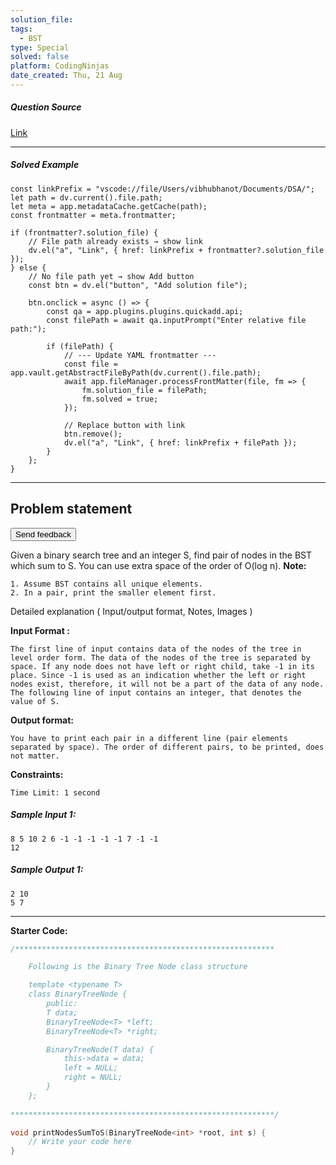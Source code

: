 ```yaml
---
solution_file:
tags:
  - BST
type: Special
solved: false
platform: CodingNinjas
date_created: Thu, 21 Aug
---
```


##### Question Source  
[Link](https://classroom.codingninjas.com/app/classroom/me/13774/content/250067/offering/3394299/problem/105?leftPanelTabValue=PROBLEM)

---

##### Solved Example  
```dataviewjs
const linkPrefix = "vscode://file/Users/vibhubhanot/Documents/DSA/";
let path = dv.current().file.path;
let meta = app.metadataCache.getCache(path);
const frontmatter = meta.frontmatter;

if (frontmatter?.solution_file) {
    // File path already exists → show link
    dv.el("a", "Link", { href: linkPrefix + frontmatter?.solution_file });
} else {
    // No file path yet → show Add button
    const btn = dv.el("button", "Add solution file");

    btn.onclick = async () => {
        const qa = app.plugins.plugins.quickadd.api;
        const filePath = await qa.inputPrompt("Enter relative file path:");

        if (filePath) {
            // --- Update YAML frontmatter ---
            const file = app.vault.getAbstractFileByPath(dv.current().file.path);
            await app.fileManager.processFrontMatter(file, fm => {
                fm.solution_file = filePath;
                fm.solved = true;
            });

            // Replace button with link
            btn.remove();
            dv.el("a", "Link", { href: linkPrefix + filePath });
        }
    };
}
```

---


## Problem statement
<ninjas-problems-ui-send-feedback-button><button>Send feedback</button></ninjas-problems-ui-send-feedback-button>

Given a binary search tree and an integer S, find pair of nodes in the BST which sum to S. You can use extra space of the order of O(log n).
**Note:**

```
1. Assume BST contains all unique elements.
2. In a pair, print the smaller element first.
```

Detailed explanation ( Input/output format, Notes, Images )

**Input Format :**

```
The first line of input contains data of the nodes of the tree in level order form. The data of the nodes of the tree is separated by space. If any node does not have left or right child, take -1 in its place. Since -1 is used as an indication whether the left or right nodes exist, therefore, it will not be a part of the data of any node.   
The following line of input contains an integer, that denotes the value of S.
```
**Output format:**

```
You have to print each pair in a different line (pair elements separated by space). The order of different pairs, to be printed, does not matter.
```

**Constraints:**

```
Time Limit: 1 second   
```

##### Sample Input 1:

```
8 5 10 2 6 -1 -1 -1 -1 -1 7 -1 -1
12
```

##### Sample Output 1:

```
2 10
5 7
```

---

**Starter Code:**

```cpp
/**********************************************************

	Following is the Binary Tree Node class structure

	template <typename T>
	class BinaryTreeNode {
    	public: 
    	T data;
    	BinaryTreeNode<T> *left;
    	BinaryTreeNode<T> *right;

    	BinaryTreeNode(T data) {
        	this->data = data;
        	left = NULL;
        	right = NULL;
    	}
	};
	
***********************************************************/

void printNodesSumToS(BinaryTreeNode<int> *root, int s) {
    // Write your code here
}
```

